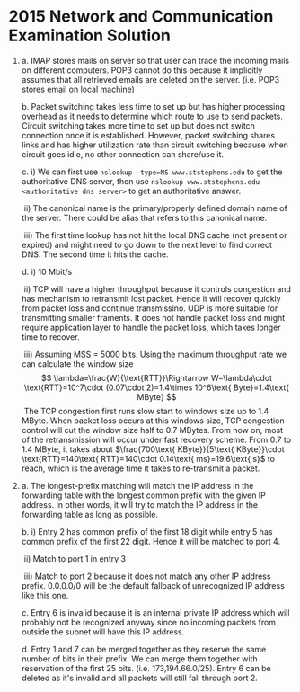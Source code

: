 # 2015 Network and Communication Examination Solution

1. a. IMAP stores mails on server so that user can trace the incoming mails on different computers. POP3 cannot do this because it implicitly assumes that all retrieved emails are deleted on the server. (i.e. POP3 stores email on local machine)

   b. Packet switching takes less time to set up but has higher processing overhead as it needs to determine which route to use to send packets. Circuit switching takes more time to set up but does not switch connection once it is established. However, packet switching shares links and has higher utilization rate than circuit switching because when circuit goes idle, no other connection can share/use it.

   c. i) We can first use `nslookup -type=NS www.ststephens.edu` to get the authoritative DNS server, then use `nslookup www.ststephens.edu <authoritative dns server>` to get an authoritative answer.

   ​	ii) The canonical name is the primary/properly defined domain name of the server. There could be alias that refers to this canonical name.

   ​	iii) The first time lookup has not hit the local DNS cache (not present or expired) and might need to go down to the next level to find correct DNS. The second time it hits the cache.

   d. i) 10 Mbit/s

   ​	ii) TCP will have a higher throughput because it controls congestion and has mechanism to retransmit lost packet. Hence it will recover quickly from packet loss and continue transmissino. UDP is more suitable for transmitting smaller framents. It does not handle packet loss and might require application layer to handle the packet loss, which takes longer time to recover.

   ​	iii) Assuming MSS = 5000 bits. Using the maximum throughput rate we can calculate the window size
   $$
   \lambda=\frac{W}{\text{RTT}}\Rightarrow W=\lambda\cdot \text{RTT}=10^7\cdot (0.07\cdot 2)=1.4\times 10^6\text{ Byte}=1.4\text{ MByte}
   $$
   ​		The TCP congestion first runs slow start to windows size up to $1.4\text{ MByte}$. When packet loss occurs at this windows size, TCP congestion control will cut the window size half to $0.7\text{ MBytes}$. From now on, most of the retransmission will occur under fast recovery scheme. From $0.7$ to $1.4$ MByte, it takes about $\frac{700\text{ KByte}}{5\text{ KByte}}\cdot \text{RTT}=140\text{ RTT}=140\cdot 0.14\text{ ms}=19.6\text{ s}$ to reach, which is the average time it takes to re-transmit a packet.

2. a. The longest-prefix matching will match the IP address in the forwarding table with the longest common prefix with the given IP address. In other words, it will try to match the IP address in the forwarding table as long as possible.

   b. i) Entry 2 has common prefix of the first 18 digit while entry 5 has common prefix of the first 22 digit. Hence it will be matched to port 4.

   ​	ii) Match to port 1 in entry 3

   ​	iii) Match to port 2 because it does not match any other IP address prefix. 0.0.0.0/0 will be the default fallback of unrecognized IP address like this one.

   c. Entry 6 is invalid because it is an internal private IP address which will probably not be recognized anyway since no incoming packets from outside the subnet will have this IP address.

   d. Entry 1 and 7 can be merged together as they reserve the same number of bits in their prefix. We can merge them together with reservation of the first 25 bits. (i.e. 173,194.66.0/25). Entry 6 can be deleted as it's invalid and all packets will still fall through port 2.